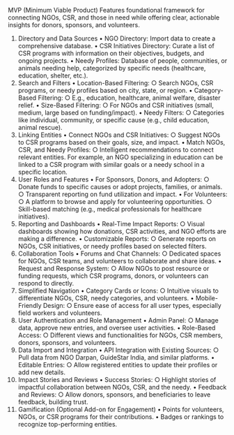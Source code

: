 MVP (Minimum Viable Product) Features foundational framework for connecting NGOs, CSR, and those in need while offering clear, actionable insights for donors, sponsors, and volunteers.
1. Directory and Data Sources
	• NGO Directory: Import data to create a comprehensive database.
	• CSR Initiatives Directory: Curate a list of CSR programs with information on their objectives, budgets, and ongoing projects.
	• Needy Profiles: Database of people, communities, or animals needing help, categorized by specific needs (healthcare, education, shelter, etc.).
2. Search and Filters
	• Location-Based Filtering: 
		○ Search NGOs, CSR programs, or needy profiles based on city, state, or region.
	• Category-Based Filtering: 
		○ E.g., education, healthcare, animal welfare, disaster relief.
	• Size-Based Filtering: 
		○ For NGOs and CSR initiatives (small, medium, large based on funding/impact).
	• Needy Filters: 
		○ Categories like individual, community, or specific cause (e.g., child education, animal rescue).
3. Linking Entities
	• Connect NGOs and CSR Initiatives: 
		○ Suggest NGOs to CSR programs based on their goals, size, and impact.
	• Match NGOs, CSR, and Needy Profiles: 
		○ Intelligent recommendations to connect relevant entities. For example, an NGO specializing in education can be linked to a CSR program with similar goals or a needy school in a specific location.
4. User Roles and Features
	• For Sponsors, Donors, and Adopters: 
		○ Donate funds to specific causes or adopt projects, families, or animals.
		○ Transparent reporting on fund utilization and impact.
	• For Volunteers: 
		○ A platform to browse and apply for volunteering opportunities.
		○ Skill-based matching (e.g., medical professionals for healthcare initiatives).
5. Reporting and Dashboards
	• Real-Time Impact Reports: 
		○ Visual dashboards showing how donations, CSR activities, and NGO efforts are making a difference.
	• Customizable Reports: 
		○ Generate reports on NGOs, CSR initiatives, or needy profiles based on selected filters.
6. Collaboration Tools
	• Forums and Chat Channels: 
		○ Dedicated spaces for NGOs, CSR teams, and volunteers to collaborate and share ideas.
	• Request and Response System: 
		○ Allow NGOs to post resource or funding requests, which CSR programs, donors, or volunteers can respond to directly.
7. Simplified Navigation
	• Category Cards or Icons: 
		○ Intuitive visuals to differentiate NGOs, CSR, needy categories, and volunteers.
	• Mobile-Friendly Design: 
		○ Ensure ease of access for all user types, especially field workers and volunteers.
8. User Authentication and Role Management
	• Admin Panel: 
		○ Manage data, approve new entries, and oversee user activities.
	• Role-Based Access: 
		○ Different views and functionalities for NGOs, CSR members, donors, sponsors, and volunteers.
9. Data Import and Integration
	• API Integration with Existing Sources: 
		○ Pull data from NGO Darpan, GuideStar India, and similar platforms.
	• Editable Entries: 
		○ Allow registered entities to update their profiles or add new details.
10. Impact Stories and Reviews
	• Success Stories: 
		○ Highlight stories of impactful collaboration between NGOs, CSR, and the needy.
	• Feedback and Reviews: 
		○ Allow donors, sponsors, and beneficiaries to leave feedback, building trust.
11. Gamification (Optional Add-on for Engagement)
	• Points for volunteers, NGOs, or CSR programs for their contributions.
	• Badges or rankings to recognize top-performing entities.
